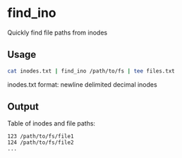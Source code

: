 # find_ino
Quickly find file paths from inodes

## Usage
```bash
cat inodes.txt | find_ino /path/to/fs | tee files.txt
```
inodes.txt format: newline delimited decimal inodes

## Output
Table of inodes and file paths:
```
123 /path/to/fs/file1
124 /path/to/fs/file2
...
```